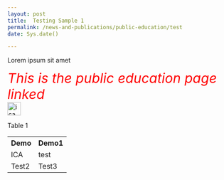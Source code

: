 ```yaml
---
layout: post
title:  Testing Sample 1
permalink: /news-and-publications/public-education/test
date: Sys.date()

---
```

Lorem ipsum sit amet

<style>
  .TEST{
  
  color:Red;
  Font-size:30px;
  Font-style:italic;
  text-align:center;
  
  }
  </style>


<div><span class="TEST"> This is the public education page linked </span> </div>

<div style="padding-right:57px;" >  <img src="{{site.baseurl}}/images/favicon.png" alt="ica logo2" style="height30px; width:30px;" /> </div>


<p>Table 1</p>
<div> 
  <table>
  <tr>
    <th>Demo</th>
    <th>Demo1</th> <!-- Table head -->
  </tr>
  <tr>
    <td>ICA</td> 
    <td>test</td>
  </tr>
  <tr>
    <td>Test2</td>
  <td>Test3</td></tr>
</table>
</div>

